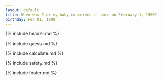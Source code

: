 ```yaml
---
layout: default
title: When was I or my baby conceived if born on February 1, 1900?
birthday: Feb 01, 1900
---
```


{% include header.md %}

{% include guess.md %}

{% include calculate.md %}

{% include safety.md %}

{% include footer.md %}



